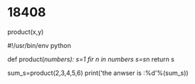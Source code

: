 # 18408
 product(x,y)

#!/usr/bin/env python

def product(*numbers):
    s=1
    fir n in numbers
        s=s*n
    return s
    
sum_s=product(2,3,4,5,6)
print('the anwser is :%d'%(sum_s))

